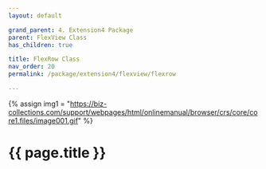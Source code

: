 ```yaml
---
layout: default

grand_parent: 4. Extension4 Package
parent: FlexView Class
has_children: true

title: FlexRow Class
nav_order: 20
permalink: /package/extension4/flexview/flexrow

---
```

{% assign img1 = "https://biz-collections.com/support/webpages/html/onlinemanual/browser/crs/core/core1.files/image001.gif" %}


# {{ page.title }}
